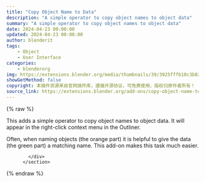 ```yaml
---
title: "Copy Object Name to Data"
description: "A simple operator to copy object names to object data"
summary: "A simple operator to copy object names to object data"
date: 2024-04-23 00:00:00
updated: 2024-04-23 00:00:00
author: blenderit
tags: 
    - Object
    - User Interface
categories:
    - blenderorg
img: https://extensions.blender.org/media/thumbnails/39/3925fffb10c3b82f021aef21a6325581ebee4fa83aef999911d0166f14da34e2_640x360.webp
showGetMethod: false
copyright: 本插件资源来自官网插件库，遵循开源协议，可免费使用，版权归原作者所有！
source_link: https://extensions.blender.org/add-ons/copy-object-name-to-data/
---
```


{% raw %}
<section id="about" class="mt-3">
            <div class="box style-rich-text">
              <p>This adds a simple operator to copy object names to object data.
It will appear in the right-click context menu in the Outliner.</p>
<p>Often, when naming objects (the orange part) it is helpful to give the data (the green part) a matching name. This add-on makes this task much easier.</p>

            </div>
          </section>
<div style="display: none">blenderorg</div>
{% endraw %}